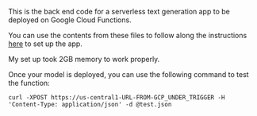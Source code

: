 This is the back end code for a serverless text generation app to be deployed on Google Cloud Functions. 

You can use the contents from these files to follow along the instructions [here](https://medium.com/swlh/deploying-pytorch-models-to-serverless-environments-8fcd25dc7b5c) to set up the app. 

My set up took 2GB memory to work properly. 

Once your model is deployed, you can use the following command to test the function:

`curl -XPOST https://us-central1-URL-FROM-GCP_UNDER_TRIGGER -H 'Content-Type: application/json' -d @test.json`
